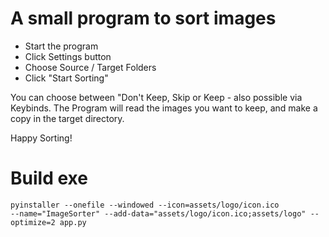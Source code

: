 # A small program to sort images
- Start the program
- Click Settings button
- Choose Source / Target Folders
- Click "Start Sorting"

You can choose between "Don't Keep, Skip or Keep - also possible via Keybinds.
The Program will read the images you want to keep, and make a copy in the target directory.

Happy Sorting!

# Build exe

```
pyinstaller --onefile --windowed --icon=assets/logo/icon.ico
--name="ImageSorter" --add-data="assets/logo/icon.ico;assets/logo" --optimize=2 app.py
```
